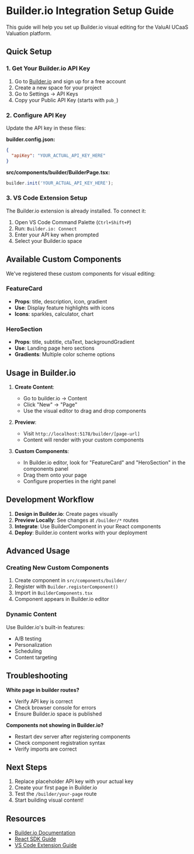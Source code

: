 # Builder.io Integration Setup Guide

This guide will help you set up Builder.io visual editing for the ValuAI UCaaS Valuation platform.

## Quick Setup

### 1. Get Your Builder.io API Key

1. Go to [Builder.io](https://builder.io) and sign up for a free account
2. Create a new space for your project
3. Go to Settings → API Keys
4. Copy your Public API Key (starts with `pub_`)

### 2. Configure API Key

Update the API key in these files:

**builder.config.json:**
```json
{
  "apiKey": "YOUR_ACTUAL_API_KEY_HERE"
}
```

**src/components/builder/BuilderPage.tsx:**
```typescript
builder.init('YOUR_ACTUAL_API_KEY_HERE');
```

### 3. VS Code Extension Setup

The Builder.io extension is already installed. To connect it:

1. Open VS Code Command Palette (`Ctrl+Shift+P`)
2. Run: `Builder.io: Connect`
3. Enter your API key when prompted
4. Select your Builder.io space

## Available Custom Components

We've registered these custom components for visual editing:

### FeatureCard
- **Props**: title, description, icon, gradient
- **Use**: Display feature highlights with icons
- **Icons**: sparkles, calculator, chart

### HeroSection  
- **Props**: title, subtitle, ctaText, backgroundGradient
- **Use**: Landing page hero sections
- **Gradients**: Multiple color scheme options

## Usage in Builder.io

1. **Create Content**: 
   - Go to builder.io → Content
   - Click "New" → "Page"
   - Use the visual editor to drag and drop components

2. **Preview**: 
   - Visit `http://localhost:5178/builder/[page-url]`
   - Content will render with your custom components

3. **Custom Components**:
   - In Builder.io editor, look for "FeatureCard" and "HeroSection" in the components panel
   - Drag them onto your page
   - Configure properties in the right panel

## Development Workflow

1. **Design in Builder.io**: Create pages visually
2. **Preview Locally**: See changes at `/builder/*` routes  
3. **Integrate**: Use BuilderComponent in your React components
4. **Deploy**: Builder.io content works with your deployment

## Advanced Usage

### Creating New Custom Components

1. Create component in `src/components/builder/`
2. Register with `Builder.registerComponent()`
3. Import in `BuilderComponents.tsx`
4. Component appears in Builder.io editor

### Dynamic Content

Use Builder.io's built-in features:
- A/B testing
- Personalization
- Scheduling
- Content targeting

## Troubleshooting

**White page in builder routes?**
- Verify API key is correct
- Check browser console for errors
- Ensure Builder.io space is published

**Components not showing in Builder.io?**
- Restart dev server after registering components
- Check component registration syntax
- Verify imports are correct

## Next Steps

1. Replace placeholder API key with your actual key
2. Create your first page in Builder.io
3. Test the `/builder/your-page` route
4. Start building visual content!

## Resources

- [Builder.io Documentation](https://www.builder.io/c/docs)
- [React SDK Guide](https://www.builder.io/c/docs/developers)
- [VS Code Extension Guide](https://www.builder.io/c/docs/vscode)
